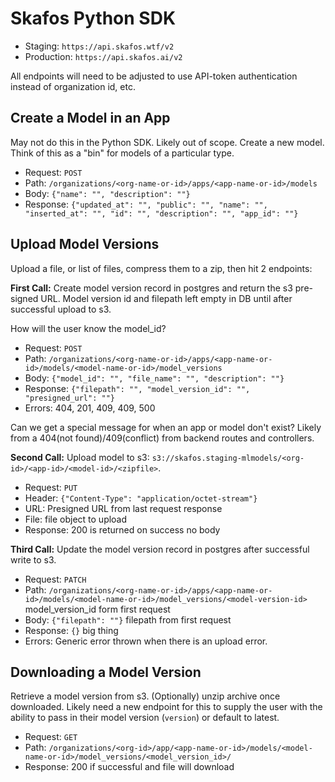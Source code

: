 # Skafos Python SDK

- Staging: `https://api.skafos.wtf/v2`
- Production: `https://api.skafos.ai/v2`

All endpoints will need to be adjusted to use API-token authentication instead of organization id, etc.

## Create a Model in an App
May not do this in the Python SDK. Likely out of scope. Create a new model.
Think of this as a "bin" for models of a particular type.

- Request: `POST`
- Path: `/organizations/<org-name-or-id>/apps/<app-name-or-id>/models`
- Body: `{"name": "", "description": ""}`
- Response: `{"updated_at": "", "public": "", "name": "", "inserted_at": "", "id": "", "description": "", "app_id": ""}`


## Upload Model Versions
Upload a file, or list of files, compress them to a zip, then hit 2 endpoints:

**First Call:**
Create model version record in postgres and return the s3 pre-signed URL. Model version id 
and filepath left empty in DB until after successful upload to s3. 

How will the user know the model_id?

- Request: `POST`
- Path: `/organizations/<org-name-or-id>/apps/<app-name-or-id>/models/<model-name-or-id>/model_versions`
- Body: `{"model_id": "", "file_name": "", "description": ""}`
- Response: `{"filepath": "", "model_version_id": "", "presigned_url": ""}`
- Errors: 404, 201, 409, 409, 500

Can we get a special message for when an app or model don't exist?
Likely from a 404(not found)/409(conflict) from backend routes and controllers.

**Second Call:**
Upload model to s3: `s3://skafos.staging-mlmodels/<org-id>/<app-id>/<model-id>/<zipfile>`.

- Request: `PUT`
- Header: `{"Content-Type": "application/octet-stream"}`
- URL: Presigned URL from last request response
- File: file object to upload
- Response: 200 is returned on success no body

**Third Call:**
Update the model version record in postgres after successful write to s3.

- Request: `PATCH`
- Path: `/organizations/<org-name-or-id>/apps/<app-name-or-id>/models/<model-name-or-id>/model_versions/<model-version-id>` model_version_id form first request
- Body: `{"filepath": ""}` filepath from first request
- Response: `{}` big thing
- Errors: Generic error thrown when there is an upload error.

## Downloading a Model Version
Retrieve a model version from s3. (Optionally) unzip archive once downloaded.
Likely need a new endpoint for this to supply the user with the ability to pass in their model version (`version`) or default to latest.

- Request: `GET`
- Path: `/organizations/<org-id>/app/<app-name-or-id>/models/<model-name-or-id>/model_versions/<model_version_id>/`
- Response: 200 if successful and file will download

